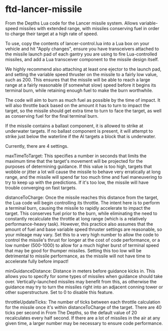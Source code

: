 # ftd-lancer-missile
From the Depths Lua code for the Lancer missile system. Allows variable-speed missiles with extended range, with missiles conserving fuel in order to charge their target at a high rate of speed.

To use, copy the contents of lancer-control.lua into a Lua box on your vehicle and hit "Apply changes", ensure you have transceivers attached to the missile launch pad of each gantry you are using to fire Lua-controlled missiles, and add a Lua transceiver component to the missile design itself.

We highly recommend also attaching at least one ejector to the launch pad, and setting the variable speed thruster on the missile to a fairly low value, such as 200. This ensures that the missile will be able to reach a large range at a fairly reasonable (if somewhat slow) speed before it begins its terminal burn, while retaining enough fuel to make the burn worthwhile.

The code will aim to burn as much fuel as possible by the time of impact. It will also throttle back based on the amount it has to turn to impact the target, so the missile should get extra time to turn to face the target, as well as conserving fuel for the final terminal burn.

If the missile contains a ballast component, it is allowed to strike at underwater targets. If no ballast component is present, it will attempt to strike just below the waterline if the AI targets a block that is underwater.

Currently, there are 4 settings.

maxTimeToTarget: This specifies a number in seconds that limits the maximum time that the target's movement will be projected for the purposes of determining guidance. If this value is too high, targets that wobble or jitter a lot will cause the missile to behave very erratically at long range, and the missile will spend far too much time and fuel maneuvering to try to keep up with the predictions. If it's too low, the missile will have trouble converging on fast targets.

distanceToCharge: Once the missile reaches this distance from the target, the Lua code will begin controlling its throttle. The intent here is to perform a terminal burn, causing the missile to rapidly accelerate to impact the target. This conserves fuel prior to the burn, while eliminating the need to constantly recalculate the throttle at long range (which is a relatively performance-heavy task). However, this practice also assumes that the amount of fuel and base variable speed thruster settings are reasonable, so your mileage may vary. Set this to a very high number to allow the code to control the missile's thrust for longer at the cost of code performance, or a low number (500-1000) to allow for a much higher burst of terminal speed that may be good for thumper missiles. Setting this too low will be detrimental to missile performance, as the missile will not have time to accelerate fully before impact!

minGuidanceDistance: Distance in meters before guidance kicks in. This allows you to specify for some types of missiles when guidance should take over. Vertically-launched missiles may benefit from this, as otherwise the guidance may try to turn the missiles right into an adjacent conning tower or other superstructure. Set to 0 to disable this feature.

throttleUpdateTicks: The number of ticks between each throttle calculation for the missile once it's within distanceToCharge of the target. There are 40 ticks per second in From The Depths, so the default value of 20 recalculates every half second. If there are a lot of missiles in the air at any given time, a larger number may be necessary to ensure code performance.
